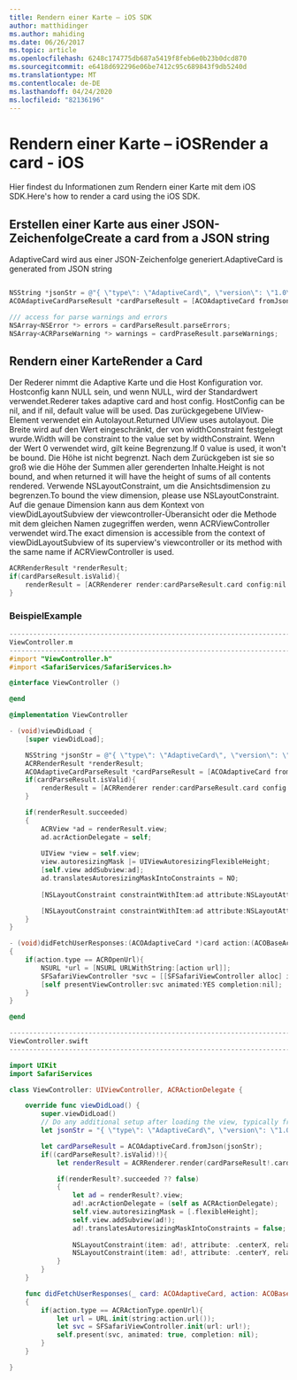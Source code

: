 ```yaml
---
title: Rendern einer Karte – iOS SDK
author: matthidinger
ms.author: mahiding
ms.date: 06/26/2017
ms.topic: article
ms.openlocfilehash: 6248c174775db687a5419f8feb6e0b23b0dcd870
ms.sourcegitcommit: e6418d692296e06be7412c95c689843f9db5240d
ms.translationtype: MT
ms.contentlocale: de-DE
ms.lasthandoff: 04/24/2020
ms.locfileid: "82136196"
---
```

# <a name="render-a-card---ios"></a><span data-ttu-id="f5781-102">Rendern einer Karte – iOS</span><span class="sxs-lookup"><span data-stu-id="f5781-102">Render a card - iOS</span></span>

<span data-ttu-id="f5781-103">Hier findest du Informationen zum Rendern einer Karte mit dem iOS SDK.</span><span class="sxs-lookup"><span data-stu-id="f5781-103">Here's how to render a card using the iOS SDK.</span></span>

## <a name="create-a-card-from-a-json-string"></a><span data-ttu-id="f5781-104">Erstellen einer Karte aus einer JSON-Zeichenfolge</span><span class="sxs-lookup"><span data-stu-id="f5781-104">Create a card from a JSON string</span></span>

<span data-ttu-id="f5781-105">AdaptiveCard wird aus einer JSON-Zeichenfolge generiert.</span><span class="sxs-lookup"><span data-stu-id="f5781-105">AdaptiveCard is generated from JSON string</span></span>

```objective-c

NSString *jsonStr = @"{ \"type\": \"AdaptiveCard\", \"version\": \"1.0\", \"body\": [ { \"type\": \"Image\", \"url\": \"http://adaptivecards.io/content/adaptive-card-50.png\", \"horizontalAlignment\":\"center\" }, { \"type\": \"TextBlock\", \"horizontalAlignment\":\"center\", \"text\": \"Hello **Adaptive Cards!**\" } ], \"actions\": [ { \"type\": \"Action.OpenUrl\", \"title\": \"Learn more\", \"url\": \"http://adaptivecards.io\" }, { \"type\": \"Action.OpenUrl\", \"title\": \"GitHub\", \"url\": \"http://github.com/Microsoft/AdaptiveCards\" } ] }";
ACOAdaptiveCardParseResult *cardParseResult = [ACOAdaptiveCard fromJson:jsonStr];

/// access for parse warnings and errors
NSArray<NSError *> errors = cardParseResult.parseErrors;
NSArray<ACRParseWarning *> warnings = cardPraseResult.parseWarnings;
```

## <a name="render-a-card"></a><span data-ttu-id="f5781-106">Rendern einer Karte</span><span class="sxs-lookup"><span data-stu-id="f5781-106">Render a Card</span></span>

<span data-ttu-id="f5781-107">Der Rederer nimmt die Adaptive Karte und die Host Konfiguration vor. Hostconfig kann NULL sein, und wenn NULL, wird der Standardwert verwendet.</span><span class="sxs-lookup"><span data-stu-id="f5781-107">Rederer takes adaptive card and host config. HostConfig can be nil, and if nil, default value will be used.</span></span>
<span data-ttu-id="f5781-108">Das zurückgegebene UIView-Element verwendet ein Autolayout.</span><span class="sxs-lookup"><span data-stu-id="f5781-108">Returned UIView uses autolayout.</span></span> <span data-ttu-id="f5781-109">Die Breite wird auf den Wert eingeschränkt, der von widthConstraint festgelegt wurde.</span><span class="sxs-lookup"><span data-stu-id="f5781-109">Width will be constraint to the value set by widthConstraint.</span></span> <span data-ttu-id="f5781-110">Wenn der Wert 0 verwendet wird, gilt keine Begrenzung.</span><span class="sxs-lookup"><span data-stu-id="f5781-110">If 0 value is used, it won't be bound.</span></span>
<span data-ttu-id="f5781-111">Die Höhe ist nicht begrenzt. Nach dem Zurückgeben ist sie so groß wie die Höhe der Summen aller gerenderten Inhalte.</span><span class="sxs-lookup"><span data-stu-id="f5781-111">Height is not bound, and when returned it will have the height of sums of all contents rendered.</span></span> <span data-ttu-id="f5781-112">Verwende NSLayoutConstraint, um die Ansichtsdimension zu begrenzen.</span><span class="sxs-lookup"><span data-stu-id="f5781-112">To bound the view dimension, please use NSLayoutConstraint.</span></span> <span data-ttu-id="f5781-113">Auf die genaue Dimension kann aus dem Kontext von viewDidLayoutSubview der viewcontroller-Überansicht oder die Methode mit dem gleichen Namen zugegriffen werden, wenn ACRViewController verwendet wird.</span><span class="sxs-lookup"><span data-stu-id="f5781-113">The exact dimension is accessible from the context of viewDidLayoutSubview of its superview's viewcontroller or its method with the same name if ACRViewController is used.</span></span>

```objective-c
ACRRenderResult *renderResult;
if(cardParseResult.isValid){
    renderResult = [ACRRenderer render:cardParseResult.card config:nil widthConstraint:335];
}
``` 
### <a name="example"></a><span data-ttu-id="f5781-114">Beispiel</span><span class="sxs-lookup"><span data-stu-id="f5781-114">Example</span></span>

```objective-c
--------------------------------------------------------------------------------
ViewController.m
--------------------------------------------------------------------------------
#import "ViewController.h"
#import <SafariServices/SafariServices.h>

@interface ViewController ()

@end

@implementation ViewController

- (void)viewDidLoad {
    [super viewDidLoad];

    NSString *jsonStr = @"{ \"type\": \"AdaptiveCard\", \"version\": \"1.0\", \"body\": [ { \"type\": \"Image\", \"url\": \"http://adaptivecards.io/content/adaptive-card-50.png\", \"horizontalAlignment\":\"center\" }, { \"type\": \"TextBlock\", \"horizontalAlignment\":\"center\", \"text\": \"Hello **Adaptive Cards!**\" } ], \"actions\": [ { \"type\": \"Action.OpenUrl\", \"title\": \"Learn more\", \"url\": \"http://adaptivecards.io\" }, { \"type\": \"Action.OpenUrl\", \"title\": \"GitHub\", \"url\": \"http://github.com/Microsoft/AdaptiveCards\" } ] }";
    ACRRenderResult *renderResult;
    ACOAdaptiveCardParseResult *cardParseResult = [ACOAdaptiveCard fromJson:jsonStr];
    if(cardParseResult.isValid){
        renderResult = [ACRRenderer render:cardParseResult.card config:nil widthConstraint:335];
    }

    if(renderResult.succeeded)
    {
        ACRView *ad = renderResult.view;
        ad.acrActionDelegate = self;
        
        UIView *view = self.view;
        view.autoresizingMask |= UIViewAutoresizingFlexibleHeight;
        [self.view addSubview:ad];
        ad.translatesAutoresizingMaskIntoConstraints = NO;
        
        [NSLayoutConstraint constraintWithItem:ad attribute:NSLayoutAttributeCenterX relatedBy:NSLayoutRelationEqual toItem:view attribute:NSLayoutAttributeCenterX multiplier:1.0 constant:0].active = YES;

        [NSLayoutConstraint constraintWithItem:ad attribute:NSLayoutAttributeCenterY relatedBy:NSLayoutRelationEqual toItem:view attribute:NSLayoutAttributeCenterY multiplier:1.0 constant:3].active = YES;
    }
}

- (void)didFetchUserResponses:(ACOAdaptiveCard *)card action:(ACOBaseActionElement *)action
{
    if(action.type == ACROpenUrl){
        NSURL *url = [NSURL URLWithString:[action url]];
        SFSafariViewController *svc = [[SFSafariViewController alloc] initWithURL:url];
        [self presentViewController:svc animated:YES completion:nil];
    }
}

@end

```

```swift
--------------------------------------------------------------------------------
ViewController.swift
--------------------------------------------------------------------------------

import UIKit
import SafariServices

class ViewController: UIViewController, ACRActionDelegate {

    override func viewDidLoad() {
        super.viewDidLoad()
        // Do any additional setup after loading the view, typically from a nib.
        let jsonStr = "{ \"type\": \"AdaptiveCard\", \"version\": \"1.0\", \"body\": [ { \"type\": \"Image\", \"url\": \"http://adaptivecards.io/content/adaptive-card-50.png\", \"horizontalAlignment\":\"center\" }, { \"type\": \"TextBlock\", \"horizontalAlignment\":\"center\", \"text\": \"Hello **Adaptive Cards!**\" } ], \"actions\": [ { \"type\": \"Action.OpenUrl\", \"title\": \"Learn more\", \"url\": \"http://adaptivecards.io\" }, { \"type\": \"Action.OpenUrl\", \"title\": \"GitHub\", \"url\": \"http://github.com/Microsoft/AdaptiveCards\" } ] }";

        let cardParseResult = ACOAdaptiveCard.fromJson(jsonStr);
        if((cardParseResult?.isValid)!){
            let renderResult = ACRRenderer.render(cardParseResult!.card, config: nil, widthConstraint: 335);

            if(renderResult?.succeeded ?? false)
            {
                let ad = renderResult?.view;
                ad!.acrActionDelegate = (self as ACRActionDelegate);
                self.view.autoresizingMask = [.flexibleHeight];
                self.view.addSubview(ad!);
                ad!.translatesAutoresizingMaskIntoConstraints = false;
    
                NSLayoutConstraint(item: ad!, attribute: .centerX, relatedBy: .equal, toItem: view, attribute: .centerX, multiplier: 1.0, constant: 0).isActive = true;
                NSLayoutConstraint(item: ad!, attribute: .centerY, relatedBy: .equal, toItem: view, attribute: .centerY, multiplier: 1.0, constant: 3).isActive = true;
            }
        }
    }

    func didFetchUserResponses(_ card: ACOAdaptiveCard, action: ACOBaseActionElement)
    {
        if(action.type == ACRActionType.openUrl){
            let url = URL.init(string:action.url());
            let svc = SFSafariViewController.init(url: url!);
            self.present(svc, animated: true, completion: nil);
        }
    }

}
```
